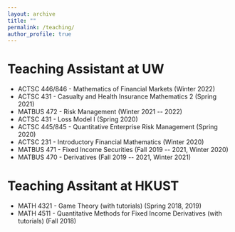```yaml
---
layout: archive
title: ""
permalink: /teaching/
author_profile: true
---
```


# Teaching Assistant at UW
* ACTSC 446/846 - Mathematics of Financial Markets (Winter 2022)
* ACTSC 431 - Casualty and Health Insurance Mathematics 2 (Spring 2021)
* MATBUS 472 - Risk Management (Winter 2021 -- 2022)
* ACTSC 431 - Loss Model I (Spring 2020)
* ACTSC 445/845 - Quantitative Enterprise Risk Management (Spring 2020)
* ACTSC 231 - Introductory Financial Mathematics (Winter 2020)
* MATBUS 471 - Fixed Income Securities (Fall 2019 -- 2021, Winter 2020)
* MATBUS 470 - Derivatives (Fall 2019 -- 2021, Winter 2021)

# Teaching Assitant at HKUST
* MATH 4321 - Game Theory (with tutorials) (Spring 2018, 2019)
* MATH 4511 - Quantitative Methods for Fixed Income Derivatives (with tutorials) (Fall 2018)
